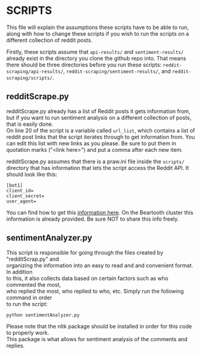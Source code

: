 # SCRIPTS
This file will explain the assumptions these scripts have to be able to run,
along with how to change these scripts if you wish to run the scripts on a 
different collection of reddit posts.

Firstly, these scripts assume that ``api-results/`` and ``sentiment-results/``
already exist in the directory you clone the github repo into. 
That means there should be three directories before you run these scripts: 
``reddit-scraping/api-results/``, ``reddit-scraping/sentiment-results/``, 
and ``reddit-scraping/scripts/``.

## redditScrape.py
redditScrape.py already has a list of Reddit posts it gets information from, 
but if you want to run sentiment analysis on a different collection of posts, 
that is easily done.\
On line 20 of the script is a variable called ``url_list``, which contains a 
list of reddit post links that the script iterates through to get information 
from. You can edit this list with new links as you please. Be sure to put them 
in quotation marks ("\<link here\>") and put a comma after each new item. 

redditScrape.py assumes that there is a praw.ini file inside the ``scripts/`` 
directory that has information that lets the script access the Reddit API. 
It should look like this:
```
[bot1]
client_id=
client_secret=
user_agent=
```
You can find how to get this [information here](https://github.com/reddit-archive/reddit/wiki/OAuth2-Quick-Start-Example#first-steps). 
On the Beartooth cluster this information is already provided. Be sure NOT to 
share this info freely.  

## sentimentAnalyzer.py 
This script is responsible for going through the files created by "redditScrap.py" and  
organizing the information into an easy to read and and convenient format. In addition  
to this, it also collects data based on certain factors such as who commented the most,  
who replied the most, who replied to who, etc. Simply run the following command in order  
to run the script:
```  
python sentimentAnalyzer.py  
```
Please note that the nltk package should be installed in order for this code to properly work.  
This package is what allows for sentiment analysis of the comments and replies.
 
